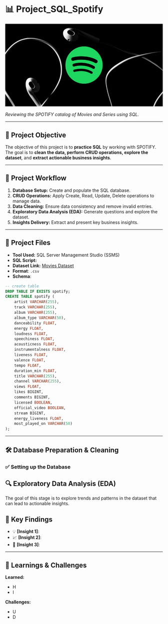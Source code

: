 # 📊 Project_SQL_Spotify

![](images/What-is-Spotify-for-Artists__meta.jpg)

_Reviewing the SPOTIFY catalog of Movies and Series using SQL._

---

## 📝 Project Objective


The objective of this project is to **practice SQL** by working with SPOTIFY. The goal is to **clean the data, perform CRUD operations, explore the dataset**, and **extract actionable business insights**.

---

## 🧭 Project Workflow

1. **Database Setup:** Create and populate the SQL database.
2. **CRUD Operations:** Apply Create, Read, Update, Delete operations to manage data.
3. **Data Cleaning:** Ensure data consistency and remove invalid entries.
4. **Exploratory Data Analysis (EDA):** Generate questions and explore the dataset.
5. **Insights Delivery:** Extract and present key business insights.

---

## 📂 Project Files

- **Tool Used:** SQL Server Management Studio (SSMS)
- **SQL Script:** 
- **Dataset Link:** [Movies Dataset](https://www.kaggle.com/datasets/sanjanchaudhari/spotify-dataset)
- **Format**: `.csv`
- **Schema**:
```sql
-- create table
DROP TABLE IF EXISTS spotify;
CREATE TABLE spotify (
    artist VARCHAR(255),
    track VARCHAR(255),
    album VARCHAR(255),
    album_type VARCHAR(50),
    danceability FLOAT,
    energy FLOAT,
    loudness FLOAT,
    speechiness FLOAT,
    acousticness FLOAT,
    instrumentalness FLOAT,
    liveness FLOAT,
    valence FLOAT,
    tempo FLOAT,
    duration_min FLOAT,
    title VARCHAR(255),
    channel VARCHAR(255),
    views FLOAT,
    likes BIGINT,
    comments BIGINT,
    licensed BOOLEAN,
    official_video BOOLEAN,
    stream BIGINT,
    energy_liveness FLOAT,
    most_played_on VARCHAR(50)
);
```
---

## 🛠️ Database Preparation & Cleaning

### ✅ Setting up the Database


## 🔍 Exploratory Data Analysis (EDA)

The goal of this stage is to explore trends and patterns in the dataset that can lead to actionable insights.


## 🎯 Key Findings

- 💡 **[Insight 1]**: 
- 📈 **[Insight 2]**: 
- 🧩 **[Insight 3]**: 

---

## 🧠 Learnings & Challenges

**Learned:**
- H
- I

**Challenges:**
- U
- D
